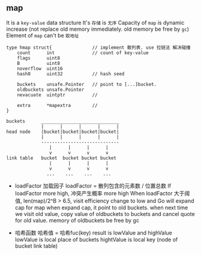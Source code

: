 ##  map
It is a `key-value` data structure
It's `存储` is `无序` 
Capacity of `map` is dynamic increase (not replace old memory immediately. old memory be free by `gc`)
Element of `map` can't be `取地址` 

```shell
type hmap struct{				// implement 散列表. use 拉链法 解决碰撞
	count 	   int				// count of key-value
	flags 	   uint8
	B	  	   uint8
	noverflow  uint16
	hash0	   uint32			// hash seed

	buckets	   unsafe.Pointer	// point to [...]bucket.
	oldbuckets unsafe.Pointer	
	nevacuate  uintptr			//

	extra	   *mapextra		//
}
```
```shell
buckets		 _____________________________
			 |      |      |      |      |
head node	 |bucket|bucket|bucket|bucket|
			 |      |      |      |      |
			 -----------------------------
				|      |      |      |
				v 	   v      v      v
link table	 bucket  bucket bucket bucket
				|      |      |      |
				v      v      v      v
		   	   ...    ...    ...    ...
```

* loadFactor 加载因子
loadFactor =  散列包含的元素数 / 位置总数
If loadFactor more high, 冲突产生概率 more high
When loadFactor 大于阈值, len(map)/2^B > 6.5, visit efficiency change to low and Go will expand cap for map 
when expand cap, it point to old buckets. when next time we visit old value, copy value of oldbuckets to buckets and cancel quote for old value. memory of oldbuckets be free by gc

* 哈希函数
哈希值 = 哈希fuc(key)
result is lowValue and highValue
lowValue is local place of buckets
hightValue is local key (node of bucket link table)
